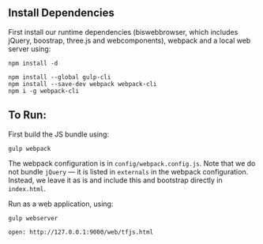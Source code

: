 ## Install Dependencies

First install our runtime dependencies (biswebbrowser, which includes jQuery, boostrap, three.js and webcomponents), webpack and a local web server using:

	npm install -d

    npm install --global gulp-cli
    npm install --save-dev webpack webpack-cli
    npm i -g webpack-cli


## To Run:

First build the JS bundle using:

    gulp webpack
    
The webpack configuration is in `config/webpack.config.js`. Note that we do
not bundle `jQuery` — it is listed in `externals` in the webpack
configuration. Instead, we leave it as is and include this and bootstrap
directly in `index.html`.

Run as a web application, using:

    gulp webserver

    open: http://127.0.0.1:9000/web/tfjs.html

